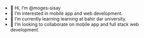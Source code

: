 - 👋 Hi, I’m @moges-sisay
- 👀 I’m interested in mobile app and web development.
- 🌱 I’m currently learning learning at bahir dar university.
- 💞️ I’m looking to collaborate on mobile app and full stack web development.


<!---
moges-sisay/moges-sisay is a ✨ special ✨ repository because its `README.md` (this file) appears on your GitHub profile.
You can click the Preview link to take a look at your changes.
--->
